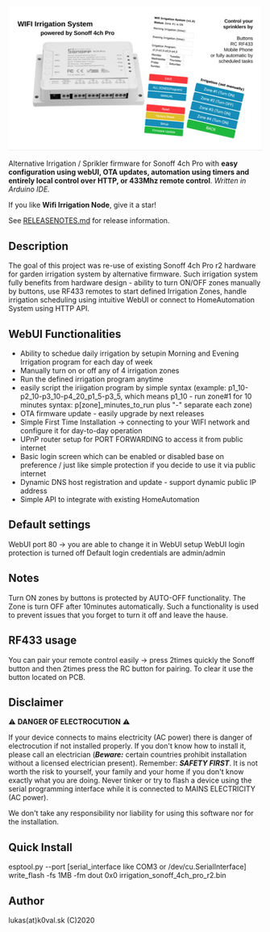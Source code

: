 ![Sonoff 4ch Pro r2 Irrigation / Sprinkler node](/images/poster_irrigation_node.png)

Alternative Irrigation / Sprikler firmware for Sonoff 4ch Pro with **easy configuration using webUI, OTA updates, automation using timers and entirely local control over HTTP, or 433Mhz remote control**.
_Written in Arduino IDE._

If you like **Wifi Irrigation Node**, give it a star!

See [RELEASENOTES.md](RELEASENOTES.md) for release information.

## Description
The goal of this project was re-use of existing Sonoff 4ch Pro r2 hardware for garden irrigation system by alternative firmware. Such irrigation system fully benefits from hardware design - ability to turn ON/OFF zones manually by buttons, use RF433 remotes to start defined Irrigation Zones, handle irrigation scheduling using intuitive WebUI or connect to HomeAutomation System using HTTP API.

## WebUI Functionalities
* Ability to schedue daily irrigation by setupin Morning and Evening Irrigation program for each day of week 
* Manually turn on or off any of 4 irrigation zones
* Run the defined irrigation program anytime
* easily script the iriigation program by simple syntax (example: p1_10-p2_10-p3_10-p4_20_p1_5-p3_5, which means p1_10 - run zone#1 for 10 minutes syntax: p[zone]_minutes_to_run plus "-" separate each zone) 
* OTA firmware update - easily upgrade by next releases
* Simple First Time Installation -> connecting to your WIFI network and configure it for day-to-day operation
* UPnP router setup for PORT FORWARDING to access it from public internet
* Basic login screen which can be enabled or disabled base on preference / just like simple protection if you decide to use it via public internet
* Dynamic DNS host registration and update - support dynamic public IP address
* Simple API to integrate with existing HomeAutomation

## Default settings
WebUI port 80 -> you are able to change it in WebUI setup
WebUI login protection is turned off
Default login credentials are admin/admin


## Notes
Turn ON zones by buttons is protected by AUTO-OFF functionality. The Zone is turn OFF after 10minutes automatically. Such a functionality is used to prevent issues that you forget to turn it off and leave the hause. 

## RF433 usage
You can pair your remote control easily -> press 2times quickly the Sonoff button and then 2times press the RC button for pairing. To clear it use the button located on PCB.


## Disclaimer

:warning: **DANGER OF ELECTROCUTION** :warning:

If your device connects to mains electricity (AC power) there is danger of electrocution if not installed properly. If you don't know how to install it, please call an electrician (***Beware:*** certain countries prohibit installation without a licensed electrician present). Remember: _**SAFETY FIRST**_. It is not worth the risk to yourself, your family and your home if you don't know exactly what you are doing. Never tinker or try to flash a device using the serial programming interface while it is connected to MAINS ELECTRICITY (AC power).

We don't take any responsibility nor liability for using this software nor for the installation.

## Quick Install
esptool.py --port [serial_interface like COM3 or /dev/cu.SerialInterface] write_flash -fs 1MB -fm dout 0x0 irrigation_sonoff_4ch_pro_r2.bin

## Author
lukas(at)k0val.sk (C)2020





